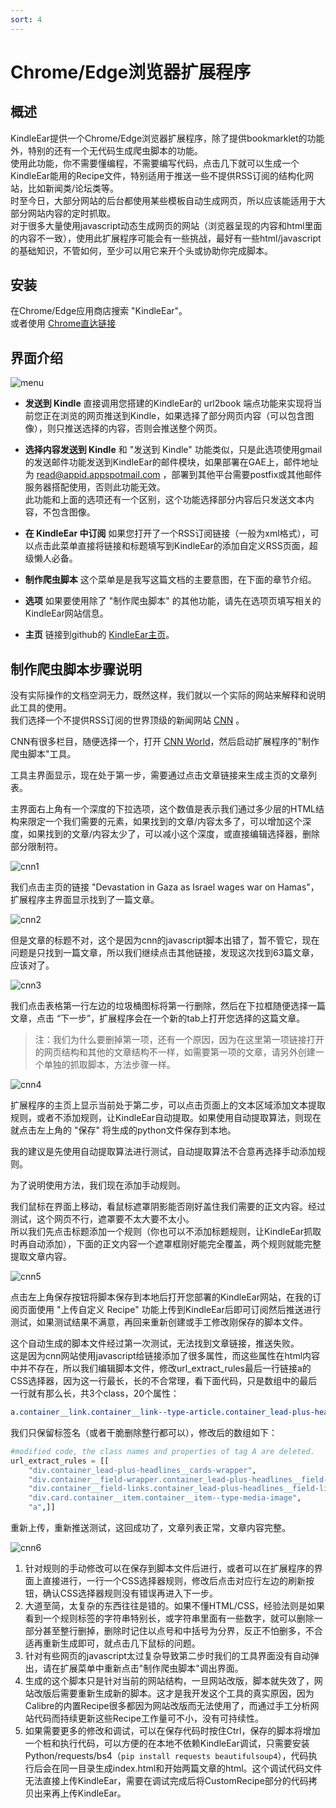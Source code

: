 ```yaml
---
sort: 4
---
```

# Chrome/Edge浏览器扩展程序



## 概述
KindleEar提供一个Chrome/Edge浏览器扩展程序，除了提供bookmarklet的功能外，特别的还有一个无代码生成爬虫脚本的功能。  
使用此功能，你不需要懂编程，不需要编写代码，点击几下就可以生成一个KindleEar能用的Recipe文件，特别适用于推送一些不提供RSS订阅的结构化网站，比如新闻类/论坛类等。    
时至今日，大部分网站的后台都使用某些模板自动生成网页，所以应该能适用于大部分网站内容的定时抓取。   
对于很多大量使用javascript动态生成网页的网站（浏览器呈现的内容和html里面的内容不一致），使用此扩展程序可能会有一些挑战，最好有一些html/javascript的基础知识，不管如何，至少可以用它来开个头或协助你完成脚本。   




## 安装
在Chrome/Edge应用商店搜索 "KindleEar"。   
或者使用 [Chrome直达链接](https://chromewebstore.google.com/detail/kindleear/hjgdeckkpbdndigjkdlloacphoednmln)




## 界面介绍
![menu](https://raw.githubusercontent.com/cdhigh/KindleEar/master/docs/images/extension_menu.png)

* **发送到 Kindle**
直接调用您搭建的KindleEar的 url2book 端点功能来实现将当前您正在浏览的网页推送到Kindle，如果选择了部分网页内容（可以包含图像），则只推送选择的内容，否则会推送整个网页。   

* **选择内容发送到 Kindle**
和 "发送到 Kindle" 功能类似，只是此选项使用gmail的发送邮件功能发送到KindleEar的邮件模块，如果部署在GAE上，邮件地址为 read@appid.appspotmail.com ，部署到其他平台需要postfix或其他邮件服务器搭配使用，否则此功能无效。   
此功能和上面的选项还有一个区别，这个功能选择部分内容后只发送文本内容，不包含图像。  

* **在 KindleEar 中订阅**
如果您打开了一个RSS订阅链接（一般为xml格式），可以点击此菜单直接将链接和标题填写到KindleEar的添加自定义RSS页面，超级懒人必备。    

* **制作爬虫脚本**
这个菜单是是我写这篇文档的主要意图，在下面的章节介绍。    

* **选项**
如果要使用除了 "制作爬虫脚本" 的其他功能，请先在选项页填写相关的KindleEar网站信息。    

* **主页**
链接到github的 [KindleEar主页](https://github.com/cdhigh/KindleEar)。    




## 制作爬虫脚本步骤说明   
没有实际操作的文档空洞无力，既然这样，我们就以一个实际的网站来解释和说明此工具的使用。    
我们选择一个不提供RSS订阅的世界顶级的新闻网站 [CNN](https://edition.cnn.com/) 。    

CNN有很多栏目，随便选择一个，打开 [CNN World](https://edition.cnn.com/world)，然后启动扩展程序的"制作爬虫脚本"工具。    

工具主界面显示，现在处于第一步，需要通过点击文章链接来生成主页的文章列表。  

主界面右上角有一个深度的下拉选项，这个数值是表示我们通过多少层的HTML结构来限定一个我们需要的元素，如果找到的文章/内容太多了，可以增加这个深度，如果找到的文章/内容太少了，可以减小这个深度，或直接编辑选择器，删除部分限制符。   

![cnn1](https://raw.githubusercontent.com/cdhigh/KindleEar/master/docs/images/cnn1.png)

我们点击主页的链接 "Devastation in Gaza as Israel wages war on Hamas"，扩展程序主界面显示找到了一篇文章。    

![cnn2](https://raw.githubusercontent.com/cdhigh/KindleEar/master/docs/images/cnn2.png)

但是文章的标题不对，这个是因为cnn的javascript脚本出错了，暂不管它，现在问题是只找到一篇文章，所以我们继续点击其他链接，发现这次找到63篇文章，应该对了。    

![cnn3](https://raw.githubusercontent.com/cdhigh/KindleEar/master/docs/images/cnn3.png)

我们点击表格第一行左边的垃圾桶图标将第一行删除，然后在下拉框随便选择一篇文章，点击 “下一步”，扩展程序会在一个新的tab上打开您选择的这篇文章。  
> 注：我们为什么要删掉第一项，还有一个原因，因为在这里第一项链接打开的网页结构和其他的文章结构不一样，如需要第一项的文章，请另外创建一个单独的抓取脚本，方法步骤一样。   

![cnn4](https://raw.githubusercontent.com/cdhigh/KindleEar/master/docs/images/cnn4.png)



扩展程序的主页上显示当前处于第二步，可以点击页面上的文本区域添加文本提取规则，或者不添加规则，让KindleEar自动提取。如果使用自动提取算法，则现在就点击左上角的 "保存" 将生成的python文件保存到本地。     

我的建议是先使用自动提取算法进行测试，自动提取算法不合意再选择手动添加规则。   

为了说明使用方法，我们现在添加手动规则。   

我们鼠标在界面上移动，看鼠标遮罩阴影能否刚好盖住我们需要的正文内容。经过测试，这个网页不行，遮罩要不太大要不太小。   
所以我们先点击标题添加一个规则（你也可以不添加标题规则，让KindleEar抓取时再自动添加），下面的正文内容一个遮罩框刚好能完全覆盖，两个规则就能完整提取文章内容。    

![cnn5](https://raw.githubusercontent.com/cdhigh/KindleEar/master/docs/images/cnn5.png)



点击左上角保存按钮将脚本保存到本地后打开您部署的KindleEar网站，在我的订阅页面使用 "上传自定义 Recipe" 功能上传到KindleEar后即可订阅然后推送进行测试，如果测试结果不满意，再回来重新创建或手工修改刚保存的脚本文件。  

这个自动生成的脚本文件经过第一次测试，无法找到文章链接，推送失败。   
这是因为cnn网站使用javascript给链接添加了很多属性，而这些属性在html内容中并不存在，所以我们编辑脚本文件，修改url_extract_rules最后一行链接a的CSS选择器，因为这一行最长，长的不合常理，看下面代码，只是数组中的最后一行就有那么长，共3个class，20个属性：
```css
a.container__link.container__link--type-article.container_lead-plus-headlines__link[href][data-link-type][data-zjs][data-zjs-cms_id][data-zjs-canonical_url][data-zjs-zone_id][data-zjs-zone_name][data-zjs-zone_type][data-zjs-zone_position_number][data-zjs-zone_total_number][data-zjs-container_id][data-zjs-container_name][data-zjs-container_type][data-zjs-container_position_number][data-zjs-container_total_number][data-zjs-card_id][data-zjs-card_name][data-zjs-card_type][data-zjs-card_position_number][data-zjs-card_total_number]
```
我们只保留标签名（或者干脆删除整行都可以），修改后的数组如下：    

```python
#modified code, the class names and properties of tag A are deleted.
url_extract_rules = [[
    "div.container_lead-plus-headlines__cards-wrapper",
    "div.container__field-wrapper.container_lead-plus-headlines__field-wrapper",
    "div.container__field-links.container_lead-plus-headlines__field-links",
    "div.card.container__item.container__item--type-media-image",
    "a",]]
```

重新上传，重新推送测试，这回成功了，文章列表正常，文章内容完整。    

![cnn6](https://raw.githubusercontent.com/cdhigh/KindleEar/master/docs/images/cnn6.png)

1. 针对规则的手动修改可以在保存到脚本文件后进行，或者可以在扩展程序的界面上直接进行，一行一个CSS选择器规则，修改后点击对应行左边的刷新按钮，确认CSS选择器规则没有错误再进入下一步。    
2. 大道至简，太复杂的东西往往是错的。如果不懂HTML/CSS，经验法则是如果看到一个规则标签的字符串特别长，或字符串里面有一些数字，就可以删除一部分甚至整行删掉，删除时记住以点号和中括号为分界，反正不怕删多，不合适再重新生成即可，就点击几下鼠标的问题。   
3. 针对有些网页的javascript太过复杂导致第二步时我们的工具界面没有自动弹出，请在扩展菜单中重新点击"制作爬虫脚本"调出界面。   
4. 生成的这个脚本只是针对当前的网站结构，一旦网站改版，脚本就失效了，网站改版后需要重新生成新的脚本。这才是我开发这个工具的真实原因，因为Calibre的内置Recipe很多都因为网站改版而无法使用了，而通过手工分析网站代码而持续更新这些Recipe工作量可不小，没有可持续性。    
5. 如果需要更多的修改和调试，可以在保存代码时按住Ctrl，保存的脚本将增加一个桩和执行代码，可以方便的在本地不依赖KindleEar调试，只需要安装Python/requests/bs4（`pip install requests beautifulsoup4`），代码执行后会在同一目录生成index.html和开始两篇文章的html。这个调试代码文件无法直接上传KindleEar，需要在调试完成后将CustomRecipe部分的代码拷贝出来再上传KindleEar。   

